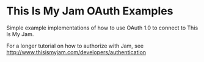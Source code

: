 This Is My Jam OAuth Examples
=============================

Simple example implementations of how to use OAuth 1.0 to connect to This Is My Jam.

For a longer tutorial on how to authorize with Jam, see http://www.thisismyjam.com/developers/authentication
